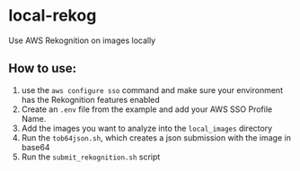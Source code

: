 # local-rekog
Use AWS Rekognition on images locally

## How to use:

1. use the `aws configure sso` command and make sure your environment has the Rekognition features enabled
2. Create an `.env` file from the example and add your AWS SSO Profile Name.
3. Add the images you want to analyze into the `local_images` directory
4. Run the `tob64json.sh`, which creates a json submission with the image in base64
5. Run the `submit_rekognition.sh` script
